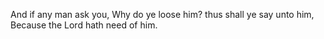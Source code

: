 And if any man ask you, Why do ye loose him? thus shall ye say unto him, Because the Lord hath need of him.
